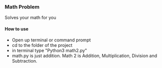 ### Math Problem

Solves your math for you

#### How to use

*   Open up terminal or command prompt
*   cd to the folder of the project
*   in terminal type "Python3 math2.py"
*   math.py is just addition. Math 2 is Addition, Multiplication, Division and Subtraction.